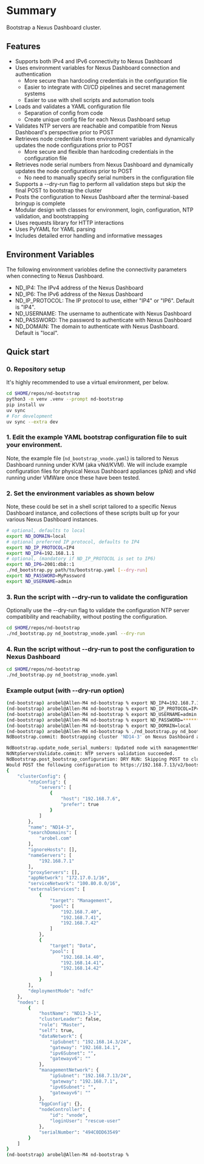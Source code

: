 # Summary

Bootstrap a Nexus Dashboard cluster.

## Features

- Supports both IPv4 and IPv6 connectivity to Nexus Dashboard
- Uses environment variables for Nexus Dashboard connection and authentication
  - More secure than hardcoding credentials in the configuration file
  - Easier to integrate with CI/CD pipelines and secret management systems
  - Easier to use with shell scripts and automation tools
- Loads and validates a YAML configuration file
  - Separation of config from code
  - Create unique config file for each Nexus Dashboard setup
- Validates NTP servers are reachable and compatible from Nexus Dashboard's perspective prior to POST
- Retrieves node credentials from environment variables and dynamically updates the node configurations prior to POST
  - More secure and flexible than hardcoding credentials in the configuration file
- Retrieves node serial numbers from Nexus Dashboard and dynamically updates the node configurations prior to POST
  - No need to manually specify serial numbers in the configuration file
- Supports a --dry-run flag to perform all validation steps but skip the final POST to bootstrap the cluster
- Posts the configuration to Nexus Dashboard after the terminal-based bringup is complete
- Modular design with classes for environment, login, configuration, NTP validation, and bootstrapping
- Uses requests library for HTTP interactions
- Uses PyYAML for YAML parsing
- Includes detailed error handling and informative messages

## Environment Variables

The following environment variobles define the connectivity parameters when connecting to Nexus Dashboard.

- ND_IP4: The IPv4 address of the Nexus Dashboard
- ND_IP6: The IPv6 address of the Nexus Dashboard
- ND_IP_PROTOCOL: The IP protocol to use, either "IP4" or "IP6". Default is "IP4".
- ND_USERNAME: The username to authenticate with Nexus Dashboard
- ND_PASSWORD: The password to authenticate with Nexus Dashboard
- ND_DOMAIN: The domain to authenticate with Nexus Dashboard. Default is "local".

## Quick start

### 0. Repository setup

It's highly recommended to use a virtual environment, per below.

```bash
cd $HOME/repos/nd-bootstrap
python3 -m venv .venv --prompt nd-bootstrap
pip install uv
uv sync
# For development
uv sync --extra dev
```

### 1. Edit the example YAML bootstrap configuration file to suit your environment.

Note, the example file (`nd_bootstrap_vnode.yaml`) is tailored to Nexus Dashboard running under KVM
(aka vNd/KVM).  We will include example configuration files for physical Nexus Dashboard appliances
(pNd) and vNd running under VMWare once these have been tested.

### 2. Set the environment variables as shown below

Note, these could be set in a shell script tailored to a specific Nexus Dashboard instance, and collections
of these scripts built up for your various Nexus Dashboard instances.

```bash
# optional, defaults to local
export ND_DOMAIN=local
# optional preferred IP protocol, defaults to IP4
export ND_IP_PROTOCOL=IP4
export ND_IP4=192.168.1.1
# optional, (mandatory if ND_IP_PROTOCOL is set to IP6)
export ND_IP6=2001:db8::1
./nd_bootstrap.py path/to/bootstrap.yaml [--dry-run]
export ND_PASSWORD=MyPassword
export ND_USERNAME=admin
```

### 3. Run the script with --dry-run to validate the configuration

Optionally use the --dry-run flag to validate the configuration NTP server compatibility and reachability, without
posting the configuration.

```bash
cd $HOME/repos/nd-bootstrap
./nd_bootstrap.py nd_bootstrap_vnode.yaml --dry-run
```

### 4. Run the script without --dry-run to post the configuration to Nexus Dashboard

```bash
cd $HOME/repos/nd-bootstrap
./nd_bootstrap.py nd_bootstrap_vnode.yaml
```

### Example output (with --dry-run option)

```bash
(nd-bootstrap) arobel@Allen-M4 nd-bootstrap % export ND_IP4=192.168.7.13
(nd-bootstrap) arobel@Allen-M4 nd-bootstrap % export ND_IP_PROTOCOL=IP4
(nd-bootstrap) arobel@Allen-M4 nd-bootstrap % export ND_USERNAME=admin
(nd-bootstrap) arobel@Allen-M4 nd-bootstrap % export ND_PASSWORD=******
(nd-bootstrap) arobel@Allen-M4 nd-bootstrap % export ND_DOMAIN=local
(nd-bootstrap) arobel@Allen-M4 nd-bootstrap % ./nd_bootstrap.py nd_bootstrap_vnode.yaml --dry-run
NdBootstrap.commit: Bootstrapping cluster 'ND14-3' on Nexus Dashboard at 192.168.7.13.

NdBootstrap.update_node_serial_numbers: Updated node with managementNetwork.ipSubnet 192.168.7.13/24 to serialNumber 494C0DD63549.
NdNtpServersValidate.commit: NTP servers validation succeeded.
NdBootstrap.post_bootstrap_configuration: DRY RUN: Skipping POST to cluster bootstrap endpoint.
Would POST the following configuration to https://192.168.7.13/v2/bootstrap/cluster if --dry_run were not set:
{
    "clusterConfig": {
        "ntpConfig": {
            "servers": [
                {
                    "host": "192.168.7.6",
                    "prefer": true
                }
            ]
        },
        "name": "ND14-3",
        "searchDomains": [
            "arobel.com"
        ],
        "ignoreHosts": [],
        "nameServers": [
            "192.168.7.1"
        ],
        "proxyServers": [],
        "appNetwork": "172.17.0.1/16",
        "serviceNetwork": "100.80.0.0/16",
        "externalServices": [
            {
                "target": "Management",
                "pool": [
                    "192.168.7.40",
                    "192.168.7.41",
                    "192.168.7.42"
                ]
            },
            {
                "target": "Data",
                "pool": [
                    "192.168.14.40",
                    "192.168.14.41",
                    "192.168.14.42"
                ]
            }
        ],
        "deploymentMode": "ndfc"
    },
    "nodes": [
        {
            "hostName": "ND13-3-1",
            "clusterLeader": false,
            "role": "Master",
            "self": true,
            "dataNetwork": {
                "ipSubnet": "192.168.14.3/24",
                "gateway": "192.168.14.1",
                "ipv6Subnet": "",
                "gatewayv6": ""
            },
            "managementNetwork": {
                "ipSubnet": "192.168.7.13/24",
                "gateway": "192.168.7.1",
                "ipv6Subnet": "",
                "gatewayv6": ""
            },
            "bgpConfig": {},
            "nodeController": {
                "id": "vnode",
                "loginUser": "rescue-user"
            },
            "serialNumber": "494C0DD63549"
        }
    ]
}
(nd-bootstrap) arobel@Allen-M4 nd-bootstrap %
```